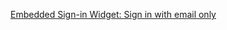 [Embedded Sign-in Widget: Sign in with email only](/docs/guides/pwd-optional-widget-sign-in-email/java/main/)
